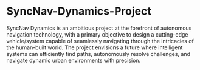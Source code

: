 # SyncNav-Dynamics-Project
SyncNav Dynamics is an ambitious project at the forefront of autonomous navigation technology, with a primary objective to design a cutting-edge vehicle/system capable of seamlessly navigating through the intricacies of the human-built world. The project envisions a future where intelligent systems can efficiently find paths, autonomously resolve challenges, and navigate dynamic urban environments with precision.
